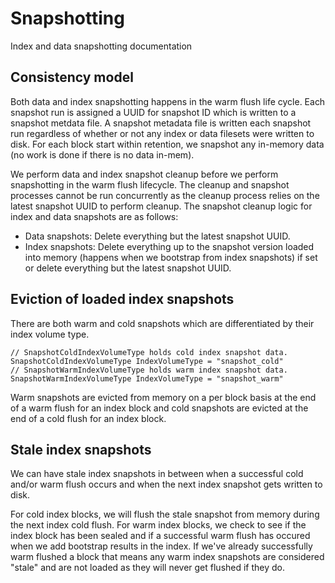 # Snapshotting

Index and data snapshotting documentation

## Consistency model

Both data and index snapshotting happens in the warm flush life cycle. Each snapshot run is assigned a UUID for snapshot ID which is written to a snapshot metdata file. A snapshot metadata file is written each snapshot run regardless of whether or not any index or data filesets were written to disk. For each block start within retention, we snapshot any in-memory data (no work is done if there is no data in-mem).

We perform data and index snapshot cleanup before we perform snapshotting in the warm flush lifecycle. The cleanup and snapshot processes cannot be run concurrently as the cleanup process relies on the latest snapshot UUID to perform cleanup. The snapshot cleanup logic for index and data snapshots are as follows:

- Data snapshots: Delete everything but the latest snapshot UUID.
- Index snapshots: Delete everything up to the snapshot version loaded into memory (happens when we bootstrap from index snapshots) if set or delete everything but the latest snapshot UUID.

## Eviction of loaded index snapshots

There are both warm and cold snapshots which are differentiated by their index volume type.
```
// SnapshotColdIndexVolumeType holds cold index snapshot data.
SnapshotColdIndexVolumeType IndexVolumeType = "snapshot_cold"
// SnapshotWarmIndexVolumeType holds warm index snapshot data.
SnapshotWarmIndexVolumeType IndexVolumeType = "snapshot_warm"
```

Warm snapshots are evicted from memory on a per block basis at the end of a warm flush for an index block and cold snapshots are evicted at the end of a cold flush for an index block.

## Stale index snapshots

We can have stale index snapshots in between when a successful cold and/or warm flush occurs and when the next index snapshot gets written to disk.

For cold index blocks, we will flush the stale snapshot from memory during the next index cold flush. For warm index blocks, we check to see if the index block has been sealed and if a successful warm flush has occured when we add bootstrap results in the index. If we've already successfully warm flushed a block that means any warm index snapshots are considered "stale" and are not loaded as they will never get flushed if they do.

